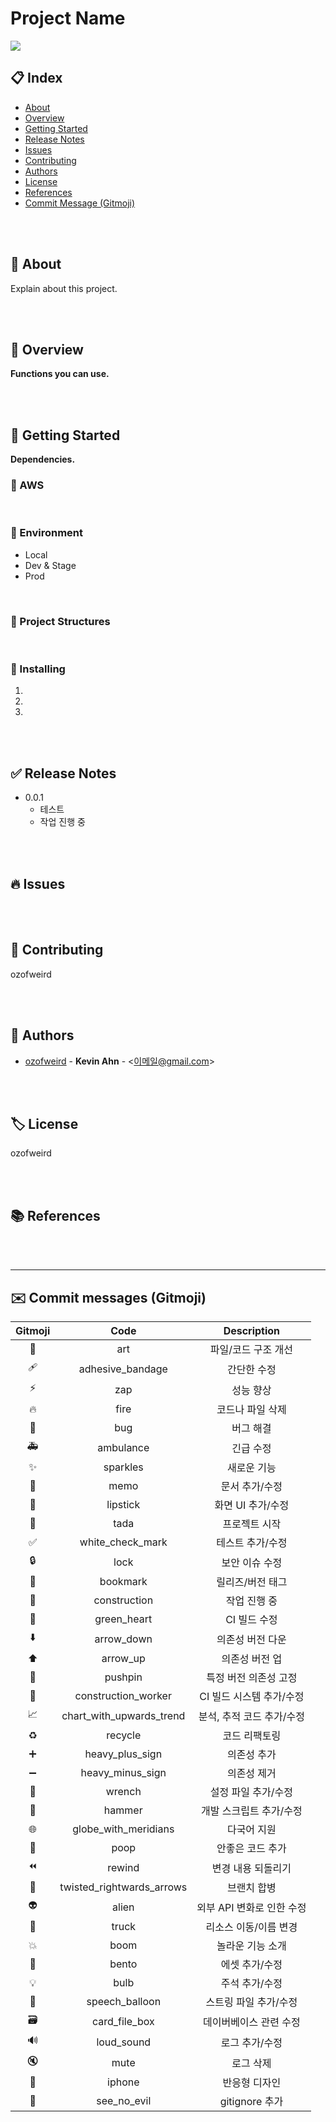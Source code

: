 # Project Name

![](https://img.shields.io/badge/version-0.0.1-brightgreen)

## 📋 Index
- [About](#about)
- [Overview](#👀-overview)
- [Getting Started](#🚀-getting-started)
- [Release Notes](#✅-release-notes)
- [Issues](#🔥-issues)
- [Contributing](#👥-contributing)
- [Authors](#👤-authors)
- [License](#🏷-license)
- [References](#📚-references)
- [Commit Message (Gitmoji)](#✉️-commit-messages-gitmoji)

</br>
</br>

## 🎉 About
Explain about this project.

</br>
</br>

## 👀 Overview
**Functions you can use.**

</br>
</br>

## 🚀 Getting Started
**Dependencies.**

### 🔹 AWS

</br>

### 🔹 Environment
- Local
- Dev & Stage
- Prod

</br>

### 🔹 Project Structures

</br>

### 🔹 Installing
1.
2.
3.

</br>
</br>

## ✅ Release Notes
* 0.0.1
    * 테스트
    * 작업 진행 중

</br>
</br>

## 🔥 Issues

</br>
</br>

## 👥 Contributing
ozofweird

</br>
</br>

## 👤 Authors
- [ozofweird](https://github.com/ozofweird) - **Kevin Ahn** - <이메일@gmail.com>

</br>
</br>

## 🏷 License
ozofweird

</br>
</br>

## 📚 References

</br>
</br>

---

## ✉️ Commit messages (Gitmoji)

|Gitmoji|Code|Description|
|:-----:|:---:|:--------:|
|🎨|art|파일/코드 구조 개선|
|🩹|adhesive_bandage|간단한 수정|
|⚡️|zap|성능 향상|
|🔥️|fire|코드나 파일 삭제|
|🐛️|bug|버그 해결|
|🚑️|ambulance|긴급 수정|
|✨️|sparkles|새로운 기능|
|📝️|memo|문서 추가/수정|
|💄️|lipstick|화면 UI 추가/수정|
|🎉️|tada|프로젝트 시작|
|✅️|white_check_mark|테스트 추가/수정|
|🔒️|lock|보안 이슈 수정|
|🔖️|bookmark|릴리즈/버전 태그|
|🚧|construction|작업 진행 중|
|💚|green_heart|CI 빌드 수정|
|⬇️|arrow_down|의존성 버전 다운|
|⬆️|arrow_up|의존성 버전 업|
|📌|pushpin|특정 버전 의존성 고정|
|👷|construction_worker|CI 빌드 시스템 추가/수정|
|📈|chart_with_upwards_trend|분석, 추적 코드 추가/수정|
|♻️|recycle|코드 리팩토링|
|➕|heavy_plus_sign|의존성 추가|
|➖|heavy_minus_sign|의존성 제거|
|🔧|wrench|설정 파일 추가/수정|
|🔨|hammer|개발 스크립트 추가/수정|
|🌐|globe_with_meridians|다국어 지원|
|💩|poop|안좋은 코드 추가|
|⏪|rewind|변경 내용 되돌리기|
|🔀|twisted_rightwards_arrows|브랜치 합병|
|👽|alien|외부 API 변화로 인한 수정|
|🚚|truck|리소스 이동/이름 변경|
|💥|boom|놀라운 기능 소개|
|🍱|bento|에셋 추가/수정|
|💡|bulb|주석 추가/수정|
|💬|speech_balloon|스트링 파일 추가/수정|
|🗃|card_file_box|데이버베이스 관련 수정|
|🔊|loud_sound|로그 추가/수정|
|🔇|mute|로그 삭제|
|📱|iphone|반응형 디자인|
|🙈|see_no_evil|gitignore 추가|
